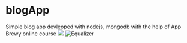 # blogApp
Simple blog app devleoped with nodejs, mongodb with the help of App Brewy online course
<img src="https://github.com/LRUki/blogApp/img/edit">
![Equalizer](https://github.com/KrisKasprzak/ILI9341_t3_controls/Equalizer.bmp)
